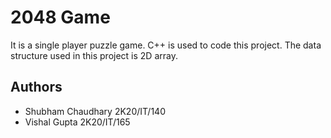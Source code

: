 # 2048 Game

It is a single player puzzle game. C++ is used to code this project. The data structure used in this project is 2D array.


## Authors

- Shubham Chaudhary 2K20/IT/140
- Vishal Gupta 2K20/IT/165
